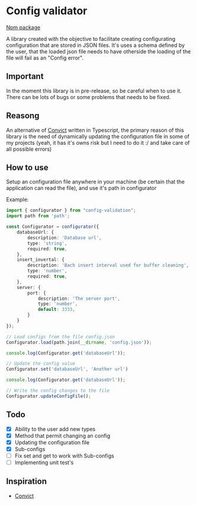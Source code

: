 # Config validator

[Npm package](https://www.npmjs.com/package/config-validation)

A library created with the objective to facilitate creating configurating configuration that are stored in JSON files. It's uses a schema defined by the user, that the loaded json file needs to have otherside the loading of the file will fail as an "Config error".

## Important
In the moment this library is in pre-release, so be careful when to use it. There can be lots of bugs or some problems that needs to be fixed.

## Reasong
An alternative of [Convict](https://www.npmjs.com/package/convict) written in Typescript, the primary reason of this library is the need of dynamically updating the configuration file in  some of my projects (yeah, it has it's owns risk but I need to do it :/ and take care of all possible errors)

## How to use
Setup an configuration file anywhere in your machine (be certain that the application can read the file), and use it's path in configurator

Example:
```ts
import { configurator } from "config-validation";
import path from 'path';

const Configurator = configurator({
	databaseUrl: {
		description: 'Database url',
		type: 'string',
		required: true,
	},
	insert_invertal: {
		description: 'Bach insert interval used for buffer cleaning',
		type: 'number',
		required: true,
	},
	server: {
		port: {
			description: 'The server port',
			type: 'number',
			default: 3333,
		}
	}
});

// Load configs from the file config.json
Configurator.load(path.join(__dirname, 'config.json'));

console.log(Configurator.get('databaseUrl'));

// Update the config value
Configurator.set('databaseUrl', 'Another url')

console.log(Configurator.get('databaseUrl'));

// Write the config changes to the file
Configurator.updateConfigFile();
```

## Todo
- [X] Ability to the user add new types
- [X] Method that permit changing an config
- [X] Updating the configuration file
- [X] Sub-configs
- [ ] Fix set and get to work with Sub-configs
- [ ] Implementing unit test's

## Inspiration
- [Convict](https://www.npmjs.com/package/convict)
